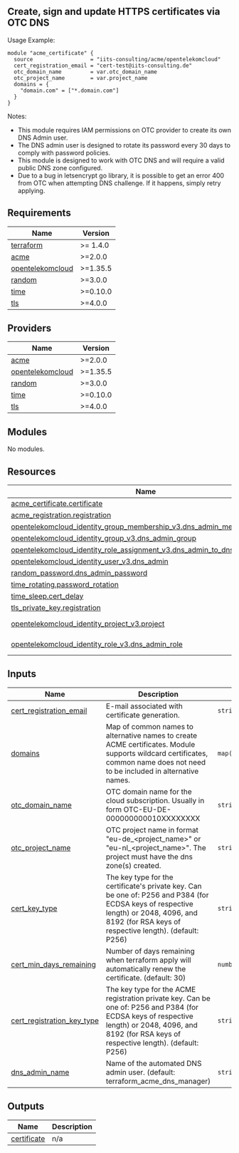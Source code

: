 ## Create, sign and update HTTPS certificates via OTC DNS

Usage Example:

```hcl
module "acme_certificate" {
  source                  = "iits-consulting/acme/opentelekomcloud"
  cert_registration_email = "cert-test@iits-consulting.de"
  otc_domain_name         = var.otc_domain_name
  otc_project_name        = var.project_name
  domains = {
    "domain.com" = ["*.domain.com"]
  }
}
```

Notes:

- This module requires IAM permissions on OTC provider to create its own DNS Admin user.
- The DNS admin user is designed to rotate its password every 30 days to comply with password policies.
- This module is designed to work with OTC DNS and will require a valid public DNS zone configured.
- Due to a bug in letsencrypt go library, it is possible to get an error 400 from OTC when attempting DNS challenge. If it happens, simply retry applying.

<!-- BEGIN_TF_DOCS -->
## Requirements

| Name | Version |
|------|---------|
| <a name="requirement_terraform"></a> [terraform](#requirement\_terraform) | >= 1.4.0 |
| <a name="requirement_acme"></a> [acme](#requirement\_acme) | >=2.0.0 |
| <a name="requirement_opentelekomcloud"></a> [opentelekomcloud](#requirement\_opentelekomcloud) | >=1.35.5 |
| <a name="requirement_random"></a> [random](#requirement\_random) | >=3.0.0 |
| <a name="requirement_time"></a> [time](#requirement\_time) | >=0.10.0 |
| <a name="requirement_tls"></a> [tls](#requirement\_tls) | >=4.0.0 |

## Providers

| Name | Version |
|------|---------|
| <a name="provider_acme"></a> [acme](#provider\_acme) | >=2.0.0 |
| <a name="provider_opentelekomcloud"></a> [opentelekomcloud](#provider\_opentelekomcloud) | >=1.35.5 |
| <a name="provider_random"></a> [random](#provider\_random) | >=3.0.0 |
| <a name="provider_time"></a> [time](#provider\_time) | >=0.10.0 |
| <a name="provider_tls"></a> [tls](#provider\_tls) | >=4.0.0 |

## Modules

No modules.

## Resources

| Name | Type |
|------|------|
| [acme_certificate.certificate](https://registry.terraform.io/providers/vancluever/acme/latest/docs/resources/certificate) | resource |
| [acme_registration.registration](https://registry.terraform.io/providers/vancluever/acme/latest/docs/resources/registration) | resource |
| [opentelekomcloud_identity_group_membership_v3.dns_admin_membership](https://registry.terraform.io/providers/opentelekomcloud/opentelekomcloud/latest/docs/resources/identity_group_membership_v3) | resource |
| [opentelekomcloud_identity_group_v3.dns_admin_group](https://registry.terraform.io/providers/opentelekomcloud/opentelekomcloud/latest/docs/resources/identity_group_v3) | resource |
| [opentelekomcloud_identity_role_assignment_v3.dns_admin_to_dns_admin_group](https://registry.terraform.io/providers/opentelekomcloud/opentelekomcloud/latest/docs/resources/identity_role_assignment_v3) | resource |
| [opentelekomcloud_identity_user_v3.dns_admin](https://registry.terraform.io/providers/opentelekomcloud/opentelekomcloud/latest/docs/resources/identity_user_v3) | resource |
| [random_password.dns_admin_password](https://registry.terraform.io/providers/hashicorp/random/latest/docs/resources/password) | resource |
| [time_rotating.password_rotation](https://registry.terraform.io/providers/hashicorp/time/latest/docs/resources/rotating) | resource |
| [time_sleep.cert_delay](https://registry.terraform.io/providers/hashicorp/time/latest/docs/resources/sleep) | resource |
| [tls_private_key.registration](https://registry.terraform.io/providers/hashicorp/tls/latest/docs/resources/private_key) | resource |
| [opentelekomcloud_identity_project_v3.project](https://registry.terraform.io/providers/opentelekomcloud/opentelekomcloud/latest/docs/data-sources/identity_project_v3) | data source |
| [opentelekomcloud_identity_role_v3.dns_admin_role](https://registry.terraform.io/providers/opentelekomcloud/opentelekomcloud/latest/docs/data-sources/identity_role_v3) | data source |

## Inputs

| Name | Description | Type | Default | Required |
|------|-------------|------|---------|:--------:|
| <a name="input_cert_registration_email"></a> [cert\_registration\_email](#input\_cert\_registration\_email) | E-mail associated with certificate generation. | `string` | n/a | yes |
| <a name="input_domains"></a> [domains](#input\_domains) | Map of common names to alternative names to create ACME certificates. Module supports wildcard certificates, common name does not need to be included in alternative names. | `map(list(string))` | n/a | yes |
| <a name="input_otc_domain_name"></a> [otc\_domain\_name](#input\_otc\_domain\_name) | OTC domain name for the cloud subscription. Usually in form OTC-EU-DE-000000000010XXXXXXXX | `string` | n/a | yes |
| <a name="input_otc_project_name"></a> [otc\_project\_name](#input\_otc\_project\_name) | OTC project name in format "eu-de\_<project\_name>" or "eu-nl\_<project\_name>". The project must have the dns zone(s) created. | `string` | n/a | yes |
| <a name="input_cert_key_type"></a> [cert\_key\_type](#input\_cert\_key\_type) | The key type for the certificate's private key. Can be one of: P256 and P384 (for ECDSA keys of respective length) or 2048, 4096, and 8192 (for RSA keys of respective length). (default: P256) | `string` | `"P256"` | no |
| <a name="input_cert_min_days_remaining"></a> [cert\_min\_days\_remaining](#input\_cert\_min\_days\_remaining) | Number of days remaining when terraform apply will automatically renew the certificate. (default: 30) | `number` | `30` | no |
| <a name="input_cert_registration_key_type"></a> [cert\_registration\_key\_type](#input\_cert\_registration\_key\_type) | The key type for the ACME registration private key. Can be one of: P256 and P384 (for ECDSA keys of respective length) or 2048, 4096, and 8192 (for RSA keys of respective length). (default: P256) | `string` | `"P256"` | no |
| <a name="input_dns_admin_name"></a> [dns\_admin\_name](#input\_dns\_admin\_name) | Name of the automated DNS admin user. (default: terraform\_acme\_dns\_manager) | `string` | `"terraform_acme_dns_manager"` | no |

## Outputs

| Name | Description |
|------|-------------|
| <a name="output_certificate"></a> [certificate](#output\_certificate) | n/a |
<!-- END_TF_DOCS -->
